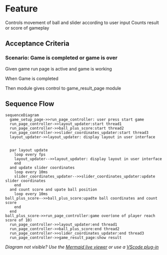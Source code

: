 # Feature

Controls movement of ball and slider according to user input
Counts result or score of gameplay

## Acceptance Criteria

### Scenario: Game is completed or game is over

  Given game run page is active and game is working

  When Game is completed

  Then module gives control to game_result_page module
  
## Sequence Flow

```mermaid
sequenceDiagram
  game_setup_page->>run_page_controller: user press start game
  run_page_controller->>layout_updater:start thread1
  run_page_controller->>ball_plus_score:start thread2
  run_page_controller->>slider_coordinates_updater:start thread3
  layout_updater->>layout_updater: display layout in user interface

  
  par layout update
    loop every fps
    layout_updater-->>layout_updater: display layout in user interface
    end
  and update slider coordinates
    loop every 10ms
    slider_coordinates_updater-->>slider_coordinates_updater:update slider coordinates
    end
  and count score and upate ball position
    loop every 10ms
ball_plus_score-->>ball_plus_score:upadte ball coordinates and count score
    end
  end
ball_plus_score->>run_page_controller:game over(one of player reach score of 10)
  run_page_controller->>layout_updater:end thread1
  run_page_controller->>ball_plus_score:end thread2
  run_page_controller->>slider_coordinates_updater:end thread3
  run_page_controller->>game_result_page:show result

```

_Diagram not visible? Use the
[Mermaid live viewer](https://mermaid-js.github.io/mermaid-live-editor)
or use a [VScode plug-in](https://marketplace.visualstudio.com/items?itemName=bierner.markdown-mermaid)_
